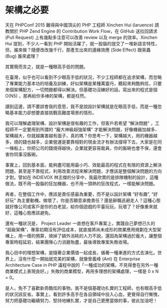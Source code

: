 # 架構之必要


天在 PHPConf 2015 難得與中國頂尖的 PHP 工程師 Xinchen Hui (laruence) 請教關於 PHP Zend Engine 的 Contribution Work Flow，在 GitHub 送拉回請求 (Pull Request) 上有幾點多注意可以改善 review 以及 merge 的效率。Xinchen Hui 提到，不少人一看到 PHP 開始活躍了，就一股腦的提交了一堆新語言特性，但，誰來做？隨便改改幾千行，那產生出來的邊緣效應 (Side Effect) 跟臭蟲 (Bug) 誰來處理？

其實簡而言之，就是一種眼高手低的問題。

在臺灣，似乎也可以看到不少眼高手低的狀況，不少工程師都在追求架構，而忽略了專業能力基本功的培養及訓練，好似架構是某種萬靈丹，聽起來夠酷夠炫，只要來個架構配方，一切問題都得以解決。但基礎功沒練好的話，寫出來的程式是個 O(N5) ，那再給你多棒的架構，都是枉然。

讀到這邊，請不要誤會我的意思，我不是說設計架構就是在眼高手低，而是一種忽略基本能力卻想要直接挑戰高難度場景的情形。

我可以理解處理架構、設計架構是很有趣的工作，但客戶若希望 “解決問題” ，工程師不一定要用到所謂的 “龐大神級超強架構” 才能解決問題，好像機器加越多、架構越大，你就越厲害越有面子，真的嗎？你思考一下，架構越大，用的機器越多，燒的錢也越多，企業營運是要靠相對的現金流才有辦法撐得下去，大家是在同一條船上，你把公司的錢燒得越快，企業就更容易裁員，你的飯碗也會不保，還會害你同事沒飯碗。

事實上，回到基本面，能夠盡可能用最小巧、效能最高的程式在有限的資源上解決問題，甚至是不靠程式，利用改善流程來解決問題，才應該是整個解決問題的方向才對。譬如在 iNDIEVOX 林志傑的分享中，我最欣賞的是排隊機制的設計，這種做法，既不用一股腦的狂加機器，也不用一頭熱的狂改程式，一樣能解決問題。

再者，在整個工作中，應該是責任感最為重要，而不是以設計架構 “好有趣”, “好好玩” 為主要動機。做壞了，你是否願意承擔責任？還是辭職逃避走人？這種心態就好像公司或客戶是你的白老鼠，給你個遊戲的平臺玩玩，玩壞了？好像重來就好，這種心態應該避免。

還有一種狀況是， Project Leader 一直想在客戶專案上，實踐自己夢想已久的 “超級架構”，專案初期沒有評估成本，就直接將尚未成形的商業應用規劃在大型架構上，用一樣的預算，燒掉了額外消耗的人力不說，還因為架構過於龐大，讓整個專案時程延宕，結果團隊心力消磨殆盡，最後導致專案失敗收場。

我心目中的理想架構，是隨著企業價值一起成長，循著一種漸進的方式去演化。世界上，沒有什麼一開始就完美的架構，就像曾義峰 (Ant) 在 Enterprise Architecture Case in PHP 議程中說的「一種成功的架構，不見得會在另外一種商業模式上表現良好。」失敗的商業模型，再用多理想的架構處理，一樣是 0 x N = 0。

是人，免不了喜歡新奇酷炫的事物。我不是個基礎功扎實的工程師，也有眼高手低的狀況該反省。事實上，看到許多高手在各自領域中投入心血，更覺得自行慚愧，努力把基礎功繼續努力、堅持地練扎實，才是自己更應當做的事，彼此加油吧！
